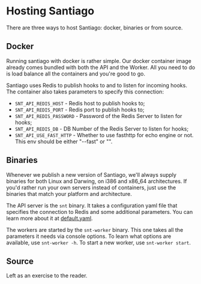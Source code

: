Hosting Santiago
================

There are three ways to host Santiago: docker, binaries or from source.

## Docker

Running santiago with docker is rather simple. Our docker container image already comes bundled with both the API and the Worker. All you need to do is load balance all the containers and you're good to go.

Santiago uses Redis to publish hooks to and to listen for incoming hooks. The container also takes parameters to specify this connection:

* `SNT_API_REDIS_HOST` - Redis host to publish hooks to;
* `SNT_API_REDIS_PORT` - Redis port to publish hooks to;
* `SNT_API_REDIS_PASSWORD` - Password of the Redis Server to listen for hooks;
* `SNT_API_REDIS_DB` - DB Number of the Redis Server to listen for hooks;
* `SNT_API_USE_FAST_HTTP` - Whether to use fasthttp for echo engine or not. This env should be either "--fast" or "".

## Binaries

Whenever we publish a new version of Santiago, we'll always supply binaries for both Linux and Darwing, on i386 and x86_64 architectures. If you'd rather run your own servers instead of containers, just use the binaries that match your platform and architecture.

The API server is the `snt` binary. It takes a configuration yaml file that specifies the connection to Redis and some additional parameters. You can learn more about it at [default.yaml](https://github.com/topfreegames/santiago/blob/master/config/default.yaml).

The workers are started by the `snt-worker` binary. This one takes all the parameters it needs via console options. To learn what options are available, use `snt-worker -h`. To start a new worker, use `snt-worker start`.

## Source

Left as an exercise to the reader.
